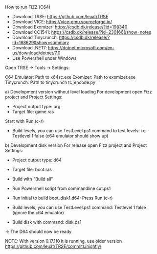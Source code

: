 How to run FiZZ (C64)

* Download TRSE: https://github.com/leuat/TRSE 
* Download VICE: https://vice-emu.sourceforge.io/
* Download Exomizer: https://csdb.dk/release/?id=198340
* Download CC1541: https://csdb.dk/release/?id=230166&show=notes
* Download Tinycrunch: https://csdb.dk/release/?id=168629&show=summary
* Download .NET7: https://dotnet.microsoft.com/en-us/download/dotnet/7.0
* Use Powershell under Windows

Open TRSE -> Tools -> Settings: 

C64 Emulator: Path to x64sc.exe
Exomizer: Path to exomizer.exe
Tinycrunch: Path to tinycrunch tc_encode.py


a) Development version without level loading
For development open Fizz project and Project Settings:
* Project output type: prg
* Target file: game.ras

Start with Run (c-r) 

* Build levels, you can use TestLevel.ps1 command to test levels: i.e. Testlevel 1 false (c64 emulator should show up)

b) Development disk version
For release  open Fizz project and Project Settings:
* Project output type: d64
* Target file: boot.ras

* Build with "Build all"
* Run Powershell script from commandline cut.ps1
* Run initial to build boot_disk1.d64: Press Run (c-r)
* Build levels, you can use TestLevel.ps1 command: Testlevel 1 false (ignore the c64 emulator)
* Build disk with command: disk.ps1

-> The D64 should now be ready

NOTE: With version 0.17.110 it is running, use older version https://github.com/leuat/TRSE/commits/nightly/